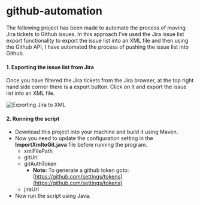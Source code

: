 # github-automation

The following project has been made to automate the process of moving Jira tickets to Github issues. In this approach I've used the Jira issue list export functionality to export the issue list into an XML file and then using the Github API, I have automated the process of pushing the issue list into Github.

#### 1. Exporting the issue list from Jira

   Once you have filtered the Jira tickets from the Jira browser, at the top right hand side corner there is a export button. Click on it and export the issue list into an XML file.
   
   ![Exporting Jira to XML](https://github.com/amalhub/github-automation/blob/master/readme_images/jira_export.png "Exporting Jira to XML")

#### 2. Running the script
  * Download this project into your machine and build it using Maven.
  * Now you need to update the configuration setting in the **ImportXmltoGit.java** file before running the program.
    * xmlFilePath
    * gitUrl
    * gitAuthToken
       * **Note:** To generate a github token goto: [https://github.com/settings/tokens](https://github.com/settings/tokens) 
    * jiraUrl
  * Now run the script using Java.
